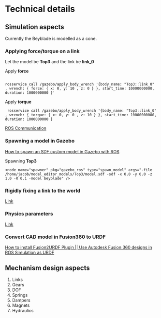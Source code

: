# Technical details

## Simulation aspects 

Currently the Beyblade is modelled as a cone.

### Applying force/torque on a link

Let the model be **Top3** and the link be **link_0**

Apply **force**

```

rosservice call /gazebo/apply_body_wrench '{body_name: "Top3::link_0" , wrench: { force: { x: 0, y: 10 , z: 0 } }, start_time: 10000000000, duration: 1000000000 }'
```

Apply **torque**

```
 rosservice call /gazebo/apply_body_wrench '{body_name: "Top3::link_0" , wrench: { torque: { x: 0, y: 0 , z: 10 } }, start_time: 10000000000, duration: 1000000000 }
```

[ROS Communication](http://gazebosim.org/tutorials/?tut=ros_comm)

### Spawning a model in Gazebo

[How to spawn an SDF custom model in Gazebo with ROS](https://www.youtube.com/watch?v=2UZFzpd5pKk&ab_channel=TheConstruct)

Spawning **Top3**

```
<node name="spawner" pkg="gazebo_ros" type="spawn_model" args="-file /home/jacob/model_editor_models/Top3/model.sdf -sdf -x 0.0 -y 0.0 -z 1.0 -R 0.1 -model beyblade" />
```

### Rigidly fixing a link to the world

[Link](https://classic.gazebosim.org/tutorials?tut=ros_urdf)

### Physics parameters

[Link](https://classic.gazebosim.org/tutorials?tut=physics_params&cat=physics)

### Convert CAD model in Fusion360 to URDF

[How to install Fusion2URDF Plugin || Use Autodesk Fusion 360 designs in ROS Simulation as URDF](https://www.youtube.com/watch?v=TitHYg-5_j8&t=244s&ab_channel=PranshuTople)

## Mechanism design aspects

1) Links
2) Gears
3) DOF
4) Springs
5) Dampers
6) Magnets 
7) Hydraulics
